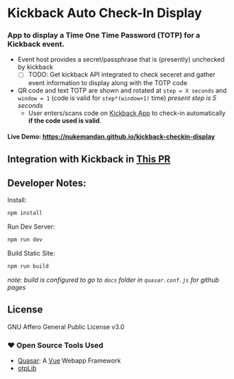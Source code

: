# Kickback Auto Check-In Display

### App to display a Time One Time Password (TOTP) for a Kickback event.

- Event host provides a secret/passphrase that is (presently) unchecked by kickback
  - [ ] TODO: Get kickback API integrated to check seceret and gather event information to display along with the TOTP code
- QR code and text TOTP are shown and rotated at `step = X seconds` and `window = 1` (code is valid for `step*(window+1)` time) _present step is 5 seconds_
  - User enters/scans code on [Kickback App](https://github.com/wearekickback/app/) to check-in automatically **if the code used is valid**.


#### Live Demo: https://nukemandan.github.io/kickback-checkin-display

## Integration with Kickback in [This PR](https://github.com/wearekickback/app/pull/227)

## Developer Notes:

Install:
```bash
npm install
```

Run Dev Server:
```bash
npm run dev
```
Build Static Site:
```bash
npm run build
```

_note: build is configured to go to `docs` folder in `quasar.conf.js` for github pages_

## License

GNU Affero General Public License v3.0

### :heart: Open Source Tools Used

-   [Quasar](https://quasar.dev): A [Vue](https://vuejs.org/) Webapp Framework
-   [otpLib](https://github.com/yeojz/otplib)
